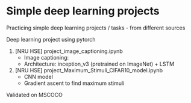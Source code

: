 # Simple deep learning projects
Practicing simple deep learning projects / tasks - from different sources

Deep learning project using pytorch

1. [NRU HSE] project_image_captioning.ipynb
   - Image captioning:
   - Architecture: inception_v3 (pretrained on ImageNet) + LSTM
2. [NRU HSE] project_Maximum_Stimuli_CIFAR10_model.ipynb
   - CNN model
   - Gradient ascent to find maximum stimuli

Validated on MSCOCO


